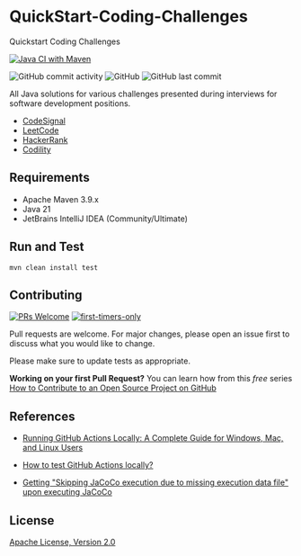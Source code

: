 # QuickStart-Coding-Challenges

Quickstart Coding Challenges


[![Java CI with Maven](https://github.com/shortthirdman/QuickStart-Coding-Challenges/actions/workflows/maven.yml/badge.svg?event=workflow_dispatch)](https://github.com/shortthirdman/QuickStart-Coding-Challenges/actions/workflows/maven.yml)

![GitHub commit activity](https://img.shields.io/github/commit-activity/w/shortthirdman/QuickStart-Coding-Challenges)	![GitHub](https://img.shields.io/github/license/shortthirdman/QuickStart-Coding-Challenges)	![GitHub last commit](https://img.shields.io/github/last-commit/shortthirdman/QuickStart-Coding-Challenges)

All Java solutions for various challenges presented during interviews for software development positions.

- [CodeSignal](https://app.codesignal.com)
- [LeetCode](https://leetcode.com)
- [HackerRank](https://hackerrank.com)
- [Codility](https://app.codility.com)

## Requirements

- Apache Maven 3.9.x
- Java 21
- JetBrains IntelliJ IDEA (Community/Ultimate)


## Run and Test

`mvn clean install test`

## Contributing

[![PRs Welcome](https://img.shields.io/badge/PRs-welcome-brightgreen.svg?style=flat-square)](http://makeapullrequest.com)
[![first-timers-only](https://img.shields.io/badge/first--timers--only-friendly-blue.svg?style=flat-square)](https://www.firsttimersonly.com/)

Pull requests are welcome. For major changes, please open an issue first to discuss what you would like to change.

Please make sure to update tests as appropriate.

**Working on your first Pull Request?** You can learn how from this *free* series [How to Contribute to an Open Source Project on GitHub](https://kcd.im/pull-request)

## References

- [Running GitHub Actions Locally: A Complete Guide for Windows, Mac, and Linux Users](https://medium.com/debasishkumardas5/running-github-actions-locally-a-complete-guide-for-windows-mac-and-linux-users-34c45999c7cd)

- [How to test GitHub Actions locally?](https://www.browserstack.com/guide/test-github-actions-locally)

- [Getting "Skipping JaCoCo execution due to missing execution data file" upon executing JaCoCo](https://stackoverflow.com/questions/18107375/getting-skipping-jacoco-execution-due-to-missing-execution-data-file-upon-exec)

## License

[Apache License, Version 2.0](https://www.apache.org/licenses/LICENSE-2.0)
